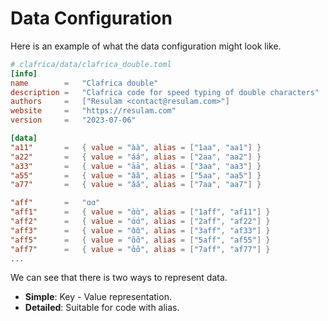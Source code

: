 # Data Configuration

Here is an example of what the data configuration might look like.

```toml
# clafrica/data/clafrica_double.toml
[info]
name		=   "Clafrica double"
description =   "Clafrica code for speed typing of double characters"
authors		=   ["Resulam <contact@resulam.com>"]
website		=   "https://resulam.com"
version		=   "2023-07-06"

[data]
"a11"		=   { value = "àà", alias = ["1aa", "aa1"] }
"a22"		=	{ value = "áá", alias = ["2aa", "aa2"] }
"a33"		=	{ value = "āā", alias = ["3aa", "aa3"] }
"a55"		=	{ value = "ââ", alias = ["5aa", "aa5"] }
"a77"		=	{ value = "ǎǎ", alias = ["7aa", "aa7"] }

"aff"		=	"ɑɑ"
"aff1"		=	{ value = "ɑ̀ɑ̀", alias = ["1aff", "af11"] }
"aff2"		=	{ value = "ɑ́ɑ́", alias = ["2aff", "af22"] }
"aff3"		=	{ value = "ɑ̄ɑ̄", alias = ["3aff", "af33"] }
"aff5"		=	{ value = "ɑ̂ɑ̂", alias = ["5aff", "af55"] }
"aff7"		=	{ value = "ɑ̌ɑ̌", alias = ["7aff", "af77"] }
...
```

We can see that there is two ways to represent data.
- **Simple**: Key - Value representation.
- **Detailed**: Suitable for code with alias.

